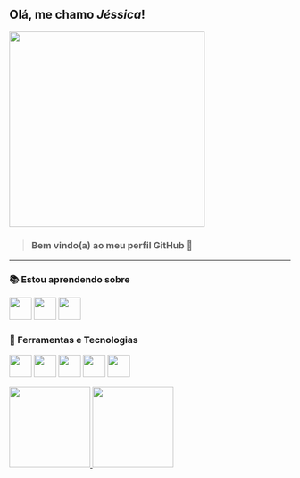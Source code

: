 ## Olá, me chamo ***Jéssica***!
<p align="start">
  <img src="https://i.imgur.com/RJF0Pk0.gif" width="350">
</p>

> ### Bem vindo(a) ao meu perfil GitHub 👋

---

### 📚 Estou aprendendo sobre

<img loading="lazy" src="https://cdn.jsdelivr.net/gh/devicons/devicon@latest/icons/javascript/javascript-original.svg" width="40" height="40"/> <img loading="lazy" src="https://cdn.jsdelivr.net/gh/devicons/devicon@latest/icons/git/git-original.svg" width="40" height="40"/> <img loading="lazy" src="https://cdn.jsdelivr.net/gh/devicons/devicon@latest/icons/github/github-original.svg" width="40" height="40"/> 

### 💾 Ferramentas e Tecnologias

<img loading="lazy" src="https://cdn.jsdelivr.net/gh/devicons/devicon@latest/icons/html5/html5-original.svg" width="40" height="40"/> <img loading="lazy" src="https://cdn.jsdelivr.net/gh/devicons/devicon@latest/icons/css3/css3-original.svg" width="40" height="40"/> <img loading="lazy" src="https://cdn.jsdelivr.net/gh/devicons/devicon@latest/icons/bootstrap/bootstrap-original.svg" width="40" height="40"/> <img loading="lazy" src="https://cdn.jsdelivr.net/gh/devicons/devicon@latest/icons/postman/postman-original.svg" width="40" height="40"/> <img loading="lazy" src="https://cdn.jsdelivr.net/gh/devicons/devicon@latest/icons/vscode/vscode-original.svg" width="40" height="40"/>

<div>
<a href="https://github.com/Jessica-Fr">
<img loading="lazy" height="145em" src="https://github-readme-stats.vercel.app/api/top-langs/?username=Jessica-Fr&layout=compact&langs_count=7&theme=dracula"/> <img loading="lazy" height="145em" src="https://github-readme-stats.vercel.app/api?username=Jessica-Fr&show_icons=true&theme=dracula&include_all_commits=true&count_private=true"/>
</div>
